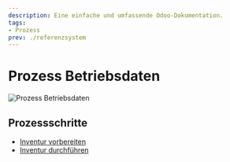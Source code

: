 ```yaml
---
description: Eine einfache und umfassende Odoo-Dokumentation.
tags:
- Prozess
prev: ./referenzsystem
---
```

# Prozess Betriebsdaten

![Prozess Betriebsdaten](assets/Prozess%20Betriebsdaten.svg)

## Prozessschritte

* [Inventur vorbereiten](Lager%20Bestand.md#Inventur%20vorbereiten)
* [Inventur durchführen](Lager%20Bestand.md#Inventur%20durchf%C3%BChren)